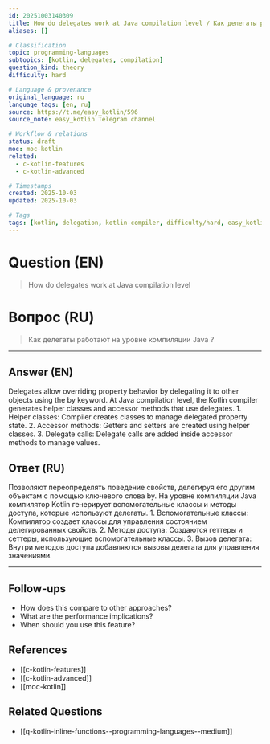 ```yaml
---
id: 20251003140309
title: How do delegates work at Java compilation level / Как делегаты работают на уровне компиляции Java ?
aliases: []

# Classification
topic: programming-languages
subtopics: [kotlin, delegates, compilation]
question_kind: theory
difficulty: hard

# Language & provenance
original_language: ru
language_tags: [en, ru]
source: https://t.me/easy_kotlin/596
source_note: easy_kotlin Telegram channel

# Workflow & relations
status: draft
moc: moc-kotlin
related:
  - c-kotlin-features
  - c-kotlin-advanced

# Timestamps
created: 2025-10-03
updated: 2025-10-03

# Tags
tags: [kotlin, delegation, kotlin-compiler, difficulty/hard, easy_kotlin, lang/ru, programming-languages]
---
```


# Question (EN)
> How do delegates work at Java compilation level

# Вопрос (RU)
> Как делегаты работают на уровне компиляции Java ?

---

## Answer (EN)

Delegates allow overriding property behavior by delegating it to other objects using the by keyword. At Java compilation level, the Kotlin compiler generates helper classes and accessor methods that use delegates. 1. Helper classes: Compiler creates classes to manage delegated property state. 2. Accessor methods: Getters and setters are created using helper classes. 3. Delegate calls: Delegate calls are added inside accessor methods to manage values.

## Ответ (RU)

Позволяют переопределять поведение свойств, делегируя его другим объектам с помощью ключевого слова by. На уровне компиляции Java компилятор Kotlin генерирует вспомогательные классы и методы доступа, которые используют делегаты. 1. Вспомогательные классы: Компилятор создает классы для управления состоянием делегированных свойств. 2. Методы доступа: Создаются геттеры и сеттеры, использующие вспомогательные классы. 3. Вызов делегата: Внутри методов доступа добавляются вызовы делегата для управления значениями.

---

## Follow-ups
- How does this compare to other approaches?
- What are the performance implications?
- When should you use this feature?

## References
- [[c-kotlin-features]]
- [[c-kotlin-advanced]]
- [[moc-kotlin]]

## Related Questions
- [[q-kotlin-inline-functions--programming-languages--medium]]
